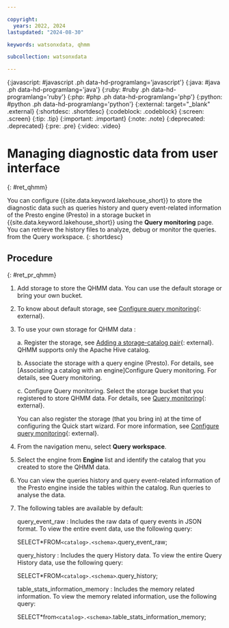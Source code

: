 ```yaml
---

copyright:
  years: 2022, 2024
lastupdated: "2024-08-30"

keywords: watsonxdata, qhmm

subcollection: watsonxdata

---
```


{:javascript: #javascript .ph data-hd-programlang='javascript'}
{:java: #java .ph data-hd-programlang='java'}
{:ruby: #ruby .ph data-hd-programlang='ruby'}
{:php: #php .ph data-hd-programlang='php'}
{:python: #python .ph data-hd-programlang='python'}
{:external: target="_blank" .external}
{:shortdesc: .shortdesc}
{:codeblock: .codeblock}
{:screen: .screen}
{:tip: .tip}
{:important: .important}
{:note: .note}
{:deprecated: .deprecated}
{:pre: .pre}
{:video: .video}

# Managing diagnostic data from user interface
{: #ret_qhmm}

You can configure {{site.data.keyword.lakehouse_short}} to store the diagnostic data such as queries history and query event-related information of the Presto engine (Presto) in a storage bucket in {{site.data.keyword.lakehouse_short}} using the **Query monitoring** page. You can retrieve the history files to analyze, debug or monitor the queries. from the Query workspace.
{: shortdesc}

## Procedure
{: #ret_pr_qhmm}



1. Add storage to store the QHMM data. You can use the default storage or bring your own bucket.

1. To know about default storage, see [Configure query monitoring]({{site.data.keyword.ref-quick_start-link}}#qs_montr){: external}.

1. To use your own storage for QHMM data :

    a. Register the storage, see [Adding a storage-catalog pair]({{site.data.keyword.ref-reg_bucket-link}}){: external}. QHMM supports only the Apache Hive catalog.

    b. Associate the storage with a query engine (Presto). For details, see [Associating a catalog with an engine]Configure Query monitoring. For details, see Query monitoring.

    c. Configure Query monitoring. Select the storage bucket that you registered to store QHMM data. For details, see [Query monitoring]({{site.data.keyword.ref-qhmm-link}}){: external}.

    You can also register the storage (that you bring in) at the time of configuring the Quick start wizard. For more information, see [Configure query monitoring]({{site.data.keyword.ref-quick_start-link}}#qs_montr){: external}.

1. From the navigation menu, select **Query workspace**.
1. Select the engine from **Engine** list and identify the catalog that you created to store the QHMM data.
1. You can view the queries history and query event-related information of the Presto engine inside the tables within the catalog. Run queries to analyse the data.
1. The following tables are available by default:

    query_event_raw : Includes the raw data of query events in JSON format. To view the entire event data, use the following query:

    SELECT*FROM`<catalog>.<schema>`.query_event_raw;

    query_history : Includes the query History data. To view the entire Query History data, use the following query:

    SELECT*FROM`<catalog>.<schema>`.query_history;

    table_stats_information_memory : Includes the memory related information. To view the memory related information, use the following query:

    SELECT*from`<catalog>.<schema>`.table_stats_information_memory;
